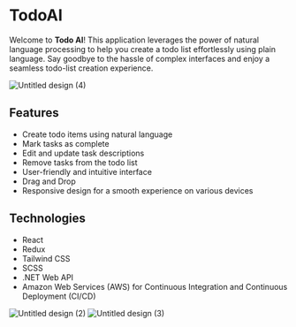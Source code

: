 # TodoAI

Welcome to **Todo AI**! This application leverages the power of natural language processing to help you create a todo list effortlessly using plain language. Say goodbye to the hassle of complex interfaces and enjoy a seamless todo-list creation experience.

![Untitled design (4)](https://github.com/Y-Moshe/todo-ai-client/assets/108017307/04c140ba-2eb8-4314-9f4c-45c14e91ca72)


## Features

- Create todo items using natural language
- Mark tasks as complete
- Edit and update task descriptions
- Remove tasks from the todo list
- User-friendly and intuitive interface
- Drag and Drop
- Responsive design for a smooth experience on various devices

## Technologies

- React
- Redux
- Tailwind CSS
- SCSS
- .NET Web API
- Amazon Web Services (AWS) for Continuous Integration and Continuous Deployment (CI/CD)


![Untitled design (2)](https://github.com/Y-Moshe/todo-ai-client/assets/108017307/93adfe93-d233-4237-84f1-e20b8040a339)
![Untitled design (3)](https://github.com/Y-Moshe/todo-ai-client/assets/108017307/723c0cc2-35e7-46b1-9efc-d132b9f9d223)
